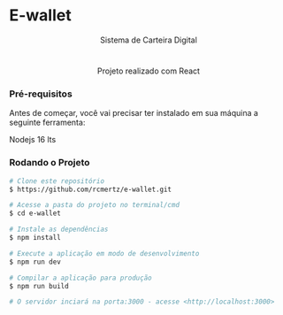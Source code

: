<h1> E-wallet </h1>

<p align="center">Sistema de Carteira Digital</p> 

<h1 align="center">

</h1>

<p align="center">Projeto realizado com React</p>

### Pré-requisitos
<p>Antes de começar, você vai precisar ter instalado em sua máquina a seguinte ferramenta:</p>
<p>Nodejs 16 lts</p>

### Rodando o Projeto

```bash
# Clone este repositório
$ https://github.com/rcmertz/e-wallet.git

# Acesse a pasta do projeto no terminal/cmd
$ cd e-wallet

# Instale as dependências
$ npm install 

# Execute a aplicação em modo de desenvolvimento
$ npm run dev

# Compilar a aplicação para produção
$ npm run build

# O servidor inciará na porta:3000 - acesse <http://localhost:3000>
